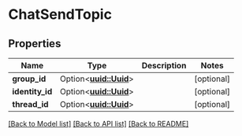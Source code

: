 # ChatSendTopic

## Properties

Name | Type | Description | Notes
------------ | ------------- | ------------- | -------------
**group_id** | Option<[**uuid::Uuid**](uuid::Uuid.md)> |  | [optional]
**identity_id** | Option<[**uuid::Uuid**](uuid::Uuid.md)> |  | [optional]
**thread_id** | Option<[**uuid::Uuid**](uuid::Uuid.md)> |  | [optional]

[[Back to Model list]](../README.md#documentation-for-models) [[Back to API list]](../README.md#documentation-for-api-endpoints) [[Back to README]](../README.md)


